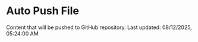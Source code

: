 # Auto Push File

Content that will be pushed to GitHub repository.
Last updated: 08/12/2025, 05:24:00 AM